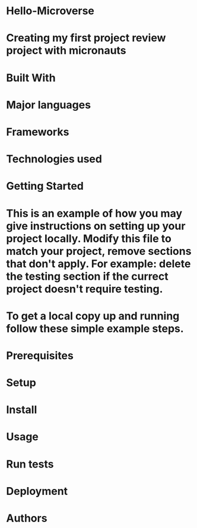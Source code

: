 # Hello-Microverse
# Creating my first project review project with micronauts

# Built With

# Major languages
# Frameworks
# Technologies used

# Getting Started
# This is an example of how you may give instructions on setting up your project locally. Modify this file to match your project, remove sections that don't apply. For example: delete the testing section if the currect project doesn't require testing.

# To get a local copy up and running follow these simple example steps.

# Prerequisites
# Setup
# Install
# Usage
# Run tests
# Deployment
# Authors